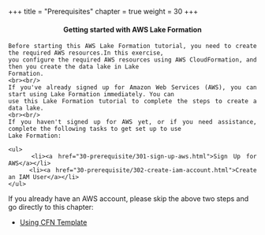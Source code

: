 +++
title = "Prerequisites"
chapter = true
weight = 30
+++


<center><h4>Getting started with AWS Lake Formation</h4></center>

<div style="text-align: justify">

    Before starting this AWS Lake Formation tutorial, you need to create the required AWS resources.In this exercise,
    you configure the required AWS resources using AWS CloudFormation, and then you create the data lake in Lake
    Formation.
    <br><br/>
    If you've already signed up for Amazon Web Services (AWS), you can start using Lake Formation immediately. You can
    use this Lake Formation tutorial to complete the steps to create a data lake.
    <br><br/>
    If you haven't signed up for AWS yet, or if you need assistance, complete the following tasks to get set up to use
    Lake Formation:

    <ul>
        <li><a href="30-prerequisite/301-sign-up-aws.html">Sign Up for AWS</a></li>
        <li><a href="30-prerequisite/302-create-iam-account.html">Create an IAM User</a></li>
    </ul>
</div>
<div>
    If you already have an AWS account, please skip the above two steps and go directly to this chapter:
    <ul>
        <li><a href="30-prerequisite/303-cloudformation.html">Using CFN Template</a></li>
    </ul>
</div>